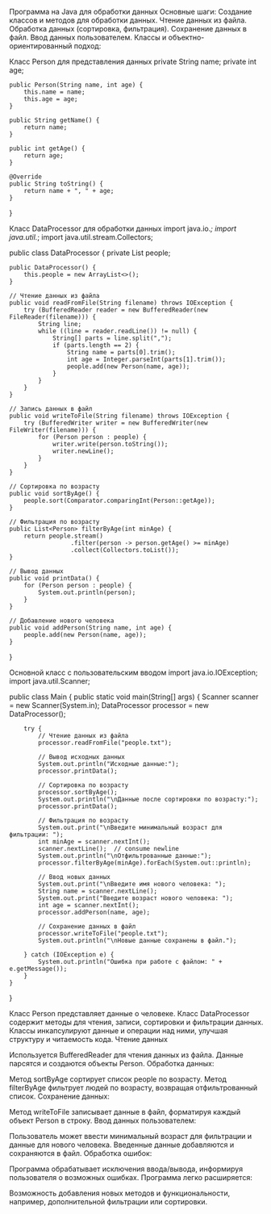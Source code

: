Программа на Java для обработки данных Основные шаги: Создание классов и методов для обработки данных. Чтение данных из файла. Обработка данных (сортировка, фильтрация). Сохранение данных в файл. Ввод данных пользователем.
Классы и объектно-ориентированный подход:

Класс Person для представления данных
    private String name;
    private int age;

    public Person(String name, int age) {
        this.name = name;
        this.age = age;
    }

    public String getName() {
        return name;
    }

    public int getAge() {
        return age;
    }

    @Override
    public String toString() {
        return name + ", " + age;
    }
}

Класс DataProcessor для обработки данных
import java.io.*;
import java.util.*;
import java.util.stream.Collectors;

public class DataProcessor {
    private List<Person> people;

    public DataProcessor() {
        this.people = new ArrayList<>();
    }

    // Чтение данных из файла
    public void readFromFile(String filename) throws IOException {
        try (BufferedReader reader = new BufferedReader(new FileReader(filename))) {
            String line;
            while ((line = reader.readLine()) != null) {
                String[] parts = line.split(",");
                if (parts.length == 2) {
                    String name = parts[0].trim();
                    int age = Integer.parseInt(parts[1].trim());
                    people.add(new Person(name, age));
                }
            }
        }
    }

    // Запись данных в файл
    public void writeToFile(String filename) throws IOException {
        try (BufferedWriter writer = new BufferedWriter(new FileWriter(filename))) {
            for (Person person : people) {
                writer.write(person.toString());
                writer.newLine();
            }
        }
    }

    // Сортировка по возрасту
    public void sortByAge() {
        people.sort(Comparator.comparingInt(Person::getAge));
    }

    // Фильтрация по возрасту
    public List<Person> filterByAge(int minAge) {
        return people.stream()
                     .filter(person -> person.getAge() >= minAge)
                     .collect(Collectors.toList());
    }

    // Вывод данных
    public void printData() {
        for (Person person : people) {
            System.out.println(person);
        }
    }

    // Добавление нового человека
    public void addPerson(String name, int age) {
        people.add(new Person(name, age));
    }
}

Основной класс c пользовательским вводом
import java.io.IOException;
import java.util.Scanner;

public class Main {
    public static void main(String[] args) {
        Scanner scanner = new Scanner(System.in);
        DataProcessor processor = new DataProcessor();
        
        try {
            // Чтение данных из файла
            processor.readFromFile("people.txt");
            
            // Вывод исходных данных
            System.out.println("Исходные данные:");
            processor.printData();

            // Сортировка по возрасту
            processor.sortByAge();
            System.out.println("\nДанные после сортировки по возрасту:");
            processor.printData();

            // Фильтрация по возрасту
            System.out.print("\nВведите минимальный возраст для фильтрации: ");
            int minAge = scanner.nextInt();
            scanner.nextLine();  // consume newline
            System.out.println("\nОтфильтрованные данные:");
            processor.filterByAge(minAge).forEach(System.out::println);

            // Ввод новых данных
            System.out.print("\nВведите имя нового человека: ");
            String name = scanner.nextLine();
            System.out.print("Введите возраст нового человека: ");
            int age = scanner.nextInt();
            processor.addPerson(name, age);

            // Сохранение данных в файл
            processor.writeToFile("people.txt");
            System.out.println("\nНовые данные сохранены в файл.");

        } catch (IOException e) {
            System.out.println("Ошибка при работе с файлом: " + e.getMessage());
        }
    }
}

Класс Person представляет данные о человеке. Класс DataProcessor содержит методы для чтения, записи, сортировки и фильтрации данных. Классы инкапсулируют данные и операции над ними, улучшая структуру и читаемость кода. Чтение данных

Используется BufferedReader для чтения данных из файла. Данные парсятся и создаются объекты Person. Обработка данных:

Метод sortByAge сортирует список people по возрасту. Метод filterByAge фильтрует людей по возрасту, возвращая отфильтрованный список. Сохранение данных:

Метод writeToFile записывает данные в файл, форматируя каждый объект Person в строку. Ввод данных пользователем:

Пользователь может ввести минимальный возраст для фильтрации и данные для нового человека. Введенные данные добавляются и сохраняются в файл. Обработка ошибок:

Программа обрабатывает исключения ввода/вывода, информируя пользователя о возможных ошибках. Программа легко расширяется:

Возможность добавления новых методов и функциональности, например, дополнительной фильтрации или сортировки.
